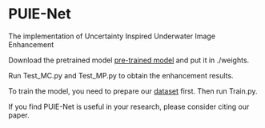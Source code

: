 # PUIE-Net

The implementation of Uncertainty Inspired Underwater Image Enhancement

Download the pretrained model [pre-trained model](https://drive.google.com/file/d/1rkGm0l826ybOk_RSJNSZwbKpJc_z2ZkU/view?usp=sharing) and put it in ./weights.

Run Test_MC.py and Test_MP.py to obtain the enhancement results.

To train the model, you need to prepare our [dataset](https://drive.google.com/file/d/1YXdyNT9ac6CCpQTNKP7SnKtlRyugauvh/view?usp=sharing) first. Then run Train.py.

If you find PUIE-Net is useful in your research, please consider citing our paper.
